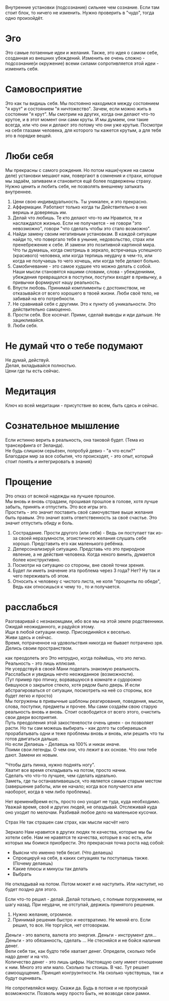 Внутренние установки (подсознание) сильнее чем сознание. Если там стоит блок, то ничего не изменить. Нужно проверить в "чудо", тогда одно произойдёт.

# Эго
Это самые потаенные идеи и желания. Также, это идея о самом себе, созданная из внешних убеждений. Изменить ее очень сложно - подсознание(и окружение) всеми силами сопротивляется этой идеи - изменить себя.

# Самовосприятие
Это как ты видишь себя. Мы постоянно находимся между состоянием "я крут" и состоянием "я ничтожество". Зачем, если можно жить в состоянии "я крут". Мы смотрим на других, когда они делают что-то крутое, и в этот момент они сами круты. И мы думаем, они такие всегда, или что они и делают это потому что они уже крутые. Посмотри на себя глазами человека, для которого ты кажется крутым, а для тебя это в порядке вещей.

# Люби себя
Мы прекрасны с самого рождения. Но потом наши(чужие на самом деле) установки мешают нам, повергают в сомнения и страхи, которые мы задаём, запиваем и становится ещё более подвержены страху. Нужно ценить и любить себя, не позволять внешнему затыкать внутреннее.

1. Цени свою индивидуальность. Ты уникален, и это прекрасно.
2. Аффирмации. Работают только когда ты Действительно в них веришь и доверяешь им.
3. Делай что любишь. Те кто делают что-то им Нравится, те и наслаждался жизнью. Если не получается - не говори "это невозможно", говори "что сделать чтобы это стало возможно".
4. Найди замену своим негативным установкам. В каждой ситуации найди то, что повергало тебя в уныние, недовольство, страх или пренебрежение к себе. И замени это позитивной картиной мира. Что ты думаешь, когда смотришь в зеркало, встречаешь успешного (красивого) человека, или когда терпишь неудачу в чем-то, или когда не получаешь то чего хочешь, или когда тебе делают больно.
5. Самобичевание - это самое худшее что можно делать с собой. Наши мысли становятся нашими словами, слова - убеждениями, убеждения превращался в поступки, поступки входят в привычку, а привычки формируют нашу реальность.
6. Впусти любовь. Принимай комплименты с достоинством, не отказывайся от всего хорошего в твоей жизни. Люби своё тело, не забивай на его потребности.
7. Не сравнивай себя с другими. Это к пункту об уникальности. Это действительно самоценно.
8. Прости себя. Все косячат. Прими, сделай выводы и иди дальше. Не зацикливайся.
9. Люби себя.

# Не думай что о тебе подумают
Не думай, действуй.  
Делая, вкладывайся полностью.  
Цени где ты есть сейчас.

# Медитация
Ключ ко всей медитации - присутствие во всем, быть сдесь и сейчас.

# Сознательное мышление
Если истинно верить в реальность, она таковой будет. (Тема из трансерфинга от Зеланда).  
Не будь слишком серьёзен, попробуй девиз - "а что если?"  
Благодари мир за все события, что происходят, - это опыт, который стоит понять и интегрировать в знания}

# Прощение
Это отказ от всякой надежды на лучшее прошлое.  
Мы вновь и вновь страдаем, прошивая прошлое в голове, хотя лучше забыть, принять и отпустить. Это все игры эго.  
Простить - это значит поставить своё самочувствие выше желания быть правым. Это значит взять ответственность за своё счастье. Это значит отпустить обиду и боль.
1. Сострадание. Прости другого (или себя) - Ведь он поступает так из-за своей неразумности, эгоистичного желания слушать себе хорошо. Представить его как маленького ребёнка.
2. Деперсонализируй ситуацию. Представь что это природное явление, а не действия человека. Когда некого винить, думается более конструктивно.
3. Посмотри на ситуацию со стороны, вне своей точки зрения.
4. Будет ли иметь значение эта проблема через 3 года? Нет? Ну так и чего переживать об этом.
5. Относить к человеку с чистого листа, не копя "проценты по обеде", Ведь как относишься к чему то , то и получается.

# расслабься
Разговаривай с незнакомцами, ибо все мы на этой земле родственники.  
Ожидай неожиданного, и радуйся этому.  
Ищи в любой ситуации юмор. Присоединяйся к веселью.  
Живи здесь и сейчас.  
Время, потраченное на удовольствия никогда не бывает потрачено зря.  
Делись своим пространством.

 как преодолеть эго
Это нетрудно, когда поймёшь, что это легко. Реальность - это лишь иллюзия.  
Не усердствуй в своей Мани поделать знакомую реальность. Расслабься и увидишь нечто неожиданное (возможности).  
(Тут пример про птичку, ворвавшуюся в комнате и судорожно бившуюся о закрытое стекло, хотя рядом было дверь. И если абстрагироваться от ситуации, посмотреть на неё со стороны, все будет легко и просто)  
Мы погружены в привычные шаблоны реагирования, поведения, мысли, слова, поступки, предметы и прочее. Мы сами создаём свою старую реальность вновь и вновь. Стоит освободится от всего этого, очистить свои двери восприятия.  
Путь преодоления этой закостенелости очень ценен - он позволяет расти. Но ты сам можешь выбирать - как долго ты собираешься прорабатывать одни и теже проблемы вновь и вновь, или  решить что ты готов двигаться дальше.  
Но если Делаешь - Делаешь на 100% и никак иначе.  
Поими свои легенды. О чем они, что лежит в их основе. Что они тебе дают. Замени их новым. 

"Чтобы дать пинка, нужно поднять ногу".  
Хватит все время откладывать на потом, просто начни.  
Сделать что что-то лучшее, чем сделать идеально.  
Заметь, где ты останавливаешься, что является самым старым местом (завершение работы, или ее начало; когда все получается или наоборот, когда в чем либо проблемы).

Нет времениВремя есть, просто оно уходит не туда, куда необходимо.  
Уважай время, своё и других людей, не опаздывай. Отслеживай куда оно уходит по мелочам. Разбивай любое дело на маленькое кусочки.

Страх
Не так страшен сам страх, как мысли насчёт него

Зеркало
Нам нравится в других людях те качества, которые мы бы хотели себе.
Нам не нравятся те качества, которые в нас есть, или которых мы боимся приобрести. Это прекрасная точка роста над собой:
- Выясни что именно тебя бесит. (Что делаешь)
- Спроецируй на себя, в каких ситуациях ты поступаешь также. (Почему делаешь)
- Какие плюсы и минусы так делать
- Выбрать

Не откладывай на потом. Потом может и не наступить. Или наступит, но будет поздно для этого.

Если что-то решил - делай. Делай тотально, с полным погружением, ни шагу назад.
При неудачи, не отступай, держись принятого решения.  
1. Нужно желание, огромное.
2. Принимай решения быстро и неотвратимо. Не меняй его. Если решил, то все. Не торгуйся, нет отговоркам.

Деньги - это валюта, валюта это энергия.
Деньги - инструмент для... 
Деньги - это обязанность, сделать ...
Не стесняйся и не бойся наличия денег.  
Вели себя так, как будто тебе хватает денег.
Определи, сколько тебе надо денег и на что.  
Количество денег - это лишь цифры. Настоящую силу имеет отношение к ним. Много это или мало. Сколько ты стоишь. В час. Тут решает самоощущение. Принцип конгруэнтности. На сколько чувствуешь, так и будут оценивать.

Не сопротивляйся миру. Скажи да. Будь в потоке и не пропускай возможности. Позволь миру просто Быть, не возводи свои рамки.